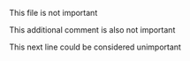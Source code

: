 This file is not important

This additional comment is also not important

This next line could be considered unimportant
